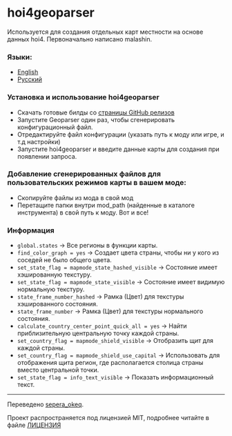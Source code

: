# hoi4geoparser

Используется для создания отдельных карт местности на основе данных hoi4. Первоначально написано malashin.

### Языки:
- [English](https://github.com/ICodeMaster/hoi4geoparser/blob/master/README.md)
- [Русский](https://github.com/ICodeMaster/hoi4geoparser/blob/master/README-RU.md)

### Установка и использование hoi4geoparser
- Скачать готовые билды со [страницы GitHub релизов](https://github.com/ICodeMaster/hoi4geoparser/releases)
- Запустите Geoparser один раз, чтобы сгенерировать конфигурационный файл.
- Отредактируйте файл конфигурации (указать путь к моду или игре, и т.д настройки)
- Запустите hoi4geoparser и введите данные карты для создания при появлении запроса.

### Добавление сгенерированных файлов для пользовательских режимов карты в вашем моде:
- Скопируйте файлы из мода в свой мод
- Перетащите папки внутри mod_path (найденные в каталоге инструмента) в свой путь к моду. Вот и все!

### Информация
- `global.states` -> Все регионы в функции карты.
- `find_color_graph = yes` -> Создает цвета страны, чтобы ни у кого из соседей не было общего цвета.
- `set_state_flag = mapmode_state_hashed_visible` -> Состояние имеет хэшированную текстуру.
- `set_state_flag = mapmode_state_visible` -> Состояние имеет видимую нормальную текстуру.
- `state_frame_number_hashed` -> Рамка (Цвет) для текстуры хэшированного состояния.
- `state_frame_number` -> Рамка (Цвет) для текстуры нормального состояния.
- `calculate_country_center_point_quick_all = yes` -> Найти приблизительную центральную точку каждой страны.
- `set_country_flag = mapmode_shield_visible` -> Отобразить щит для каждой страны.
- `set_country_flag = mapmode_shield_use_capital` -> Использовать для отображения щита регион, где располагается столица страны вместо центральной точки.
- `set_state_flag = info_text_visible` -> Показать информационный текст.

____
Переведено [sepera_okeq](https://github.com/Sepera-okeq).

Проект распространяется под лицензией MIT, подробнее читайте в файле [ЛИЦЕНЗИЯ](https://github.com/ICodeMaster/hoi4geoparser/blob/master/LICENSE)
